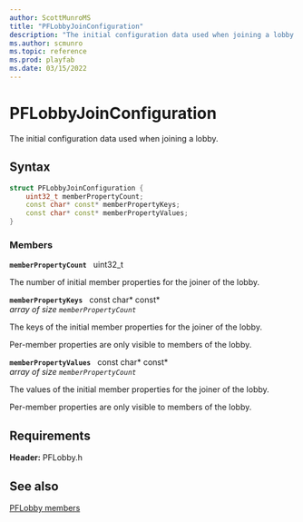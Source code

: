 ```yaml
---
author: ScottMunroMS
title: "PFLobbyJoinConfiguration"
description: "The initial configuration data used when joining a lobby."
ms.author: scmunro
ms.topic: reference
ms.prod: playfab
ms.date: 03/15/2022
---
```


# PFLobbyJoinConfiguration  

The initial configuration data used when joining a lobby.  

## Syntax  
  
```cpp
struct PFLobbyJoinConfiguration {  
    uint32_t memberPropertyCount;  
    const char* const* memberPropertyKeys;  
    const char* const* memberPropertyValues;  
}  
```
  
### Members  
  
**`memberPropertyCount`** &nbsp; uint32_t  
  
The number of initial member properties for the joiner of the lobby.
  
**`memberPropertyKeys`** &nbsp; const char* const*  
*array of size `memberPropertyCount`*  
  
The keys of the initial member properties for the joiner of the lobby.
  
Per-member properties are only visible to members of the lobby.
  
**`memberPropertyValues`** &nbsp; const char* const*  
*array of size `memberPropertyCount`*  
  
The values of the initial member properties for the joiner of the lobby.
  
Per-member properties are only visible to members of the lobby.
  
  
## Requirements  
  
**Header:** PFLobby.h
  
## See also  
[PFLobby members](../pflobby_members.md)  

  
  
